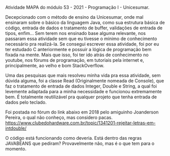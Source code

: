 Atividade MAPA do módulo 53 - 2021 - Programação I - Unicesumar.

Decepcionado com o método de ensino da Unicesumar, onde mal ensinaram sobre o básico da linguagem Java, como sua estrutura básica de código, entrada de dados e tratamento de buffer, validações de entrada de tipos, enfim... Sem terem nos ensinado base alguma relevante, nos passaram essa atividade sem que eu tivesse o mínimo de conhecimento necessário pra realizá-la. Se consegui escrever essa atividade, foi por eu ter estudado C anteriormente e possuir a lógica de programação bem fixada na mente. Mais que isso, foi ter ido atrás de conhecimento no youtube, nos fórums de programação, em tutoriais pela internet e, principalmente, ao velho e bom StackOverflow. 

Uma das pesquisas que mais resolveu minha vida pra essa atividade, sem dúvida alguma, foi a classe Read (Originalmente nomeada de Console), que faz o tratamento de entrada de dados Integer, Double e String, a qual foi levemente adaptada para a minha necessidade e funcionou extremamente bem. É totalmente reutilizável pra qualquer projeto que tenha entrada de dados pelo teclado.

Foi postada no fórum do link abaixo em 2018 pelo amiguinho Joanderson Pereira, o qual não conheço, mas considero pacas.
https://www.clubedohardware.com.br/topic/1341201-rejeitar-letras-em-intdouble/

O código está funcionando como deveria. Está dentro das regras JAVABEANS que pediram? Provavelmente não, mas é o que tem para o momento.